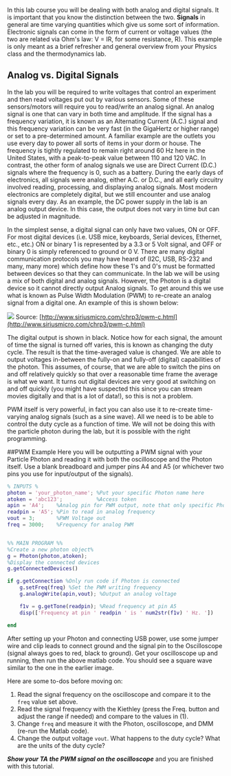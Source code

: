 In this lab course you will be dealing with both analog and digital signals. It is important that you know the distinction between the two. **Signals** in general are time varying quantities which give us some sort of information. Electronic signals can come in the form of current or voltage values (the two are related via Ohm's law: V = IR, for some resistance, R). This example is only meant as a brief refresher and general overview from your Physics class and the thermodynamics lab. 

## Analog vs. Digital Signals

In the lab you will be required to write voltages that control an experiment and then read voltages put out by various sensors. Some of these sensors/motors will require you to read/write an analog signal. An analog signal is one that can vary in both time and amplitude. If the signal has a frequency variation, it is known as an Alternating Current (A.C.) signal and this frequency variation can be very fast (in the GigaHertz or higher range) or set to a pre-determined amount.   A familiar example are the outlets you use every day to power all sorts of items in your dorm or house. The frequency is tightly regulated to remain right around 60 Hz here in the United States, with a peak-to-peak value between 110 and 120 VAC. In contrast, the other form of analog signals we use are Direct Current (D.C.) signals where the frequency is 0, such as a battery. During the early days of electronics, all signals were analog, either A.C. or D.C., and all early circuitry involved reading, processing, and displaying analog signals. Most modern electronics are completely digital, but we still encounter and use analog signals every day. As an example, the DC power supply in the lab is an analog output device. In this case, the output does not vary in time but can be adjusted in magnitude. 

In the simplest sense, a digital signal can only have two values, ON or OFF. For most digital devices (i.e. USB mice, keyboards, Serial devices, Ethernet, etc., etc.) ON or binary 1 is represented by a 3.3 or 5 Volt signal, and OFF or binary 0 is simply referenced to ground or 0 V. There are many digital communication protocols you may have heard of (I2C, USB, RS-232 and many, many more) which define how these 1's and 0's must be formatted between devices so that they can communicate. In the lab we will be using a mix of both digital and analog signals. However, the Photon is a digital device so it cannot directly output Analog signals. To get around this we use what is known as Pulse Width Modulation (PWM) to re-create an analog signal from a digital one. An example of this is shown below:

![](https://github.com/d008/MAE224/blob/master/images/PWMwaves.png)
Source: [http://www.siriusmicro.com/chrp3/pwm-c.html](http://www.siriusmicro.com/chrp3/pwm-c.html)

The digital output is shown in black. Notice how for each signal, the amount of time the signal is turned off varies, this is known as changing the duty cycle. The result is that the time-averaged value is changed. We are able to output voltages in-between the fully-on and fully-off (digital) capabilities of the photon. This assumes, of course, that we are able to switch the pins on and off relatively quickly so that over a reasonable time frame the average is what we want. It turns out digital devices are very good at switching on and off quickly (you might have suspected this since you can stream movies digitally and that is a lot of data!), so this is not a problem. 

PWM itself is very powerful, in fact you can also use it to re-create time-varying analog signals (such as a sine wave). All we need is to be able to control the duty cycle as a function of time. We will not be doing this with the particle photon during the lab, but it is possible with the right programming. 

##PWM Example
Here you will be outputting a PWM signal with your Particle Photon and reading it with both the oscilloscope and the Photon itself. Use a blank breadboard and jumper pins A4 and A5 (or whichever two pins you use for input/output of the signals).

```matlab
% INPUTS %
photon = 'your_photon_name'; %Put your specific Photon name here
atoken = 'abc123';           %Access token
apin = 'A4';    %Analog pin for PWM output, note that only specific Photon pins are PWM capable
readpin = 'A5'; %Pin to read in analog frequency
vout = 3;       %PWM Voltage out
freq = 3000;    %Frequency for analog PWM


%% MAIN PROGRAM %%
%Create a new photon object%
g = Photon(photon,atoken);
%Display the connected devices
g.getConnectedDevices()

if g.getConnection %Only run code if Photon is connected
    g.setFreq(freq) %Set the PWM writing frequency
    g.analogWrite(apin,vout); %Output an analog voltage

    f1v = g.getTone(readpin); %Read frequency at pin A5
    disp(['Frequency at pin ' readpin ' is ' num2str(f1v) ' Hz. '])

end
```
After setting up your Photon and connecting USB power, use some jumper wire and clip leads to connect ground and the signal pin to the Oscilloscope (signal always goes to red, black to ground). Get your oscilloscope up and running, then run the above matlab code. You should see a square wave similar to the one in the earlier image.

Here are some to-dos before moving on:

1. Read the signal frequency on the oscilloscope and compare it to the `freq` value set above.
2. Read the signal frequency with the Kiethley (press the Freq. button and adjust the range if needed) and compare to the values in (1).
2. Change `freq` and measure it with the Photon, oscilloscope, and DMM (re-run the Matlab code).
3. Change the output voltage `vout`. What happens to the duty cycle? What are the units of the duty cycle?

**_Show your TA the PWM signal on the oscilloscope_** and you are finished with this tutorial.

